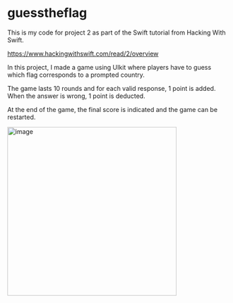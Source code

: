 # guesstheflag

This is my code for project 2 as part of the Swift tutorial from Hacking With Swift.

https://www.hackingwithswift.com/read/2/overview

In this project, I made a game using UIkit where players have to guess which flag corresponds to a prompted country.

The game lasts 10 rounds and for each valid response, 1 point is added. When the answer is wrong, 1 point is deducted.

At the end of the game, the final score is indicated and the game can be restarted.


<img width="383" alt="image" src="https://user-images.githubusercontent.com/13105821/218259728-0a332934-4e14-4c9a-9757-71fb2c168f47.png">
